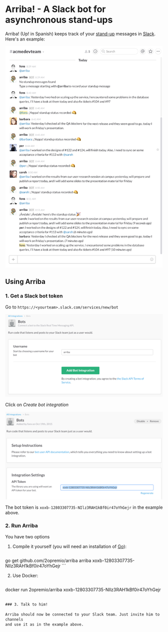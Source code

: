 # Arriba! - A Slack bot for asynchronous stand-ups

Arriba! (Up! in Spanish) keeps track of your
[stand-up](https://en.wikipedia.org/wiki/Stand-up_meeting) messages in
[Slack](https://slack.com/). Here's an example:

![Stand-up example with Arriba](img/screenshot.png)


## Using Arriba

### 1. Get a Slack bot token

Go to `https://<yourteam>.slack.com/services/new/bot`

![New bot](img/newbot.png)

Click on *Create bot integration*

![Bot token](img/bottoken.png)

The bot token is `xoxb-12803307735-NIlz3RAH1kBf0ir47oYhGejr` in the example above.


### 2. Run Arriba

You have two options

1. Compile it yourself (you will need an installation of [Go](https://golang.org/)):

   ```bash
go get github.com/2opremio/arriba
arriba xoxb-12803307735-NIlz3RAH1kBf0ir47oYhGejr
    ```

2. Use Docker:

   ```bash
docker run 2opremio/arriba xoxb-12803307735-NIlz3RAH1kBf0ir47oYhGejr

   ```

### 3. Talk to him!

Arriba should now be connected to your Slack team. Just invite him to channels
and use it as in the example above.

